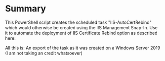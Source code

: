 # Summary
This PowerShell script creates the scheduled task "IIS-AutoCertRebind" which would otherwise be created using the IIS Management Snap-In.
Use it to automate the deployment of IIS Certificate Rebind option as described here: 

[](https://docs.microsoft.com/en-us/iis/get-started/whats-new-in-iis-85/certificate-rebind-in-iis85)

All this is: An export of the task as it was created on a Windows Server 2019 (I am not taking an credit whatsoever)